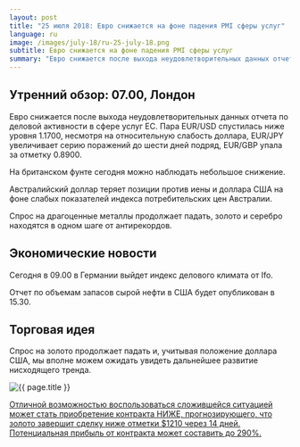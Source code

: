 ```yaml
---
layout: post
title: "25 июля 2018: Евро снижается на фоне падения PMI сферы услуг"
language: ru
image: /images/july-18/ru-25-july-18.png
subtitle: Евро снижается на фоне падения PMI сферы услуг
summary: "Евро снижается после выхода неудовлетворительных данных отчета по деловой активности в сфере услуг ЕС"
---
```

## Утренний обзор: 07.00, Лондон
 
Евро снижается после выхода неудовлетворительных данных отчета по деловой активности в сфере услуг ЕС. Пара EUR/USD спустилась ниже уровня 1.1700, несмотря на относительную слабость доллара, EUR/JPY увеличивает серию поражений до шести дней подряд, EUR/GBP упала за отметку 0.8900.

На британском фунте сегодня можно наблюдать небольшое снижение.

Австралийский доллар теряет позиции против иены и доллара США на фоне слабых показателей индекса потребительских цен Австралии.

Спрос на драгоценные металлы продолжает падать, золото и серебро находятся в одном шаге от антирекордов.
 
## Экономические новости
 
Сегодня в 09.00 в Германии выйдет индекс делового климата от Ifo.

Отчет по объемам запасов сырой нефти в США будет опубликован в 15.30.
 
## Торговая идея
 
Спрос на золото продолжает падать и, учитывая положение доллара США, мы вполне можем ожидать увидеть дальнейшее развитие нисходящего тренда.

<img src="{{ site.url }}/images/july-18/ru-25-july-18.png" alt="{{ page.title }}"  title="{{ page.title }}">

<a href="%LINK%%?currency=USD&market=commodities&underlying=frxXAUUSD&formname=higherlower&duration_amount=14&duration_units=d&amount=10&amount_type=stake&expiry_type=duration&barrier=1210" target="_blank" rel="noopener noreferrer nofollow">Отличной возможностью воспользоваться сложившейся ситуацией может стать приобретение контракта НИЖЕ, прогнозирующего, что золото завершит сделку ниже отметки $1210 через 14 дней. Потенциальная прибыль от контракта может составить до 290%.</a>
